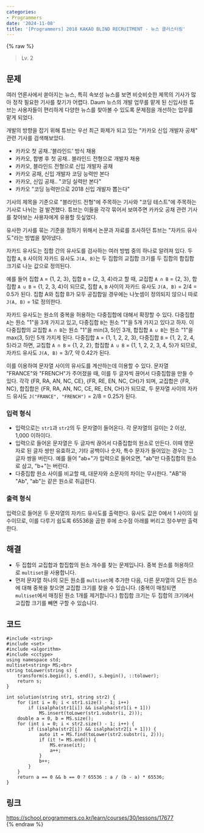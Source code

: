 ```yaml
---
categories:
- Programmers
date: '2024-11-08'
title: '[Programmers] 2018 KAKAO BLIND RECRUITMENT - 뉴스 클러스터링'
---
```


{% raw %}
> Lv. 2<br>

## 문제
여러 언론사에서 쏟아지는 뉴스, 특히 속보성 뉴스를 보면 비슷비슷한 제목의 기사가 많아 정작 필요한 기사를 찾기가 어렵다. Daum 뉴스의 개발 업무를 맡게 된 신입사원 튜브는 사용자들이 편리하게 다양한 뉴스를 찾아볼 수 있도록 문제점을 개선하는 업무를 맡게 되었다.

개발의 방향을 잡기 위해 튜브는 우선 최근 화제가 되고 있는 "카카오 신입 개발자 공채" 관련 기사를 검색해보았다.

-   카카오 첫 공채..'블라인드' 방식 채용
-   카카오, 합병 후 첫 공채.. 블라인드 전형으로 개발자 채용
-   카카오, 블라인드 전형으로 신입 개발자 공채
-   카카오 공채, 신입 개발자 코딩 능력만 본다
-   카카오, 신입 공채.. "코딩 실력만 본다"
-   카카오 "코딩 능력만으로 2018 신입 개발자 뽑는다"

기사의 제목을 기준으로 "블라인드 전형"에 주목하는 기사와 "코딩 테스트"에 주목하는 기사로 나뉘는 걸 발견했다. 튜브는 이들을 각각 묶어서 보여주면 카카오 공채 관련 기사를 찾아보는 사용자에게 유용할 듯싶었다.

유사한 기사를 묶는 기준을 정하기 위해서 논문과 자료를 조사하던 튜브는 "자카드 유사도"라는 방법을 찾아냈다.

자카드 유사도는 집합 간의 유사도를 검사하는 여러 방법 중의 하나로 알려져 있다. 두 집합  `A`,  `B`  사이의 자카드 유사도  `J(A, B)`는 두 집합의 교집합 크기를 두 집합의 합집합 크기로 나눈 값으로 정의된다.

예를 들어 집합  `A`  = {1, 2, 3}, 집합  `B`  = {2, 3, 4}라고 할 때, 교집합  `A ∩ B`  = {2, 3}, 합집합  `A ∪ B`  = {1, 2, 3, 4}이 되므로, 집합  `A`,  `B`  사이의 자카드 유사도  `J(A, B)`  = 2/4 = 0.5가 된다. 집합 A와 집합 B가 모두 공집합일 경우에는 나눗셈이 정의되지 않으니 따로  `J(A, B)`  = 1로 정의한다.

자카드 유사도는 원소의 중복을 허용하는 다중집합에 대해서 확장할 수 있다. 다중집합  `A`는 원소 "1"을 3개 가지고 있고, 다중집합  `B`는 원소 "1"을 5개 가지고 있다고 하자. 이 다중집합의 교집합  `A ∩ B`는 원소 "1"을 min(3, 5)인 3개, 합집합  `A ∪ B`는 원소 "1"을 max(3, 5)인 5개 가지게 된다. 다중집합  `A`  = {1, 1, 2, 2, 3}, 다중집합  `B`  = {1, 2, 2, 4, 5}라고 하면, 교집합  `A ∩ B`  = {1, 2, 2}, 합집합  `A ∪ B`  = {1, 1, 2, 2, 3, 4, 5}가 되므로, 자카드 유사도  `J(A, B)`  = 3/7, 약 0.42가 된다.

이를 이용하여 문자열 사이의 유사도를 계산하는데 이용할 수 있다. 문자열 "FRANCE"와 "FRENCH"가 주어졌을 때, 이를 두 글자씩 끊어서 다중집합을 만들 수 있다. 각각 {FR, RA, AN, NC, CE}, {FR, RE, EN, NC, CH}가 되며, 교집합은 {FR, NC}, 합집합은 {FR, RA, AN, NC, CE, RE, EN, CH}가 되므로, 두 문자열 사이의 자카드 유사도  `J("FRANCE", "FRENCH")`  = 2/8 = 0.25가 된다.

### 입력 형식
-   입력으로는  `str1`과  `str2`의 두 문자열이 들어온다. 각 문자열의 길이는 2 이상, 1,000 이하이다.
-   입력으로 들어온 문자열은 두 글자씩 끊어서 다중집합의 원소로 만든다. 이때 영문자로 된 글자 쌍만 유효하고, 기타 공백이나 숫자, 특수 문자가 들어있는 경우는 그 글자 쌍을 버린다. 예를 들어 "ab+"가 입력으로 들어오면, "ab"만 다중집합의 원소로 삼고, "b+"는 버린다.
-   다중집합 원소 사이를 비교할 때, 대문자와 소문자의 차이는 무시한다. "AB"와 "Ab", "ab"는 같은 원소로 취급한다.

### 출력 형식
입력으로 들어온 두 문자열의 자카드 유사도를 출력한다. 유사도 값은 0에서 1 사이의 실수이므로, 이를 다루기 쉽도록 65536을 곱한 후에 소수점 아래를 버리고 정수부만 출력한다.

## 해결
- 두 집합의 교집합과 합집합의 원소 개수를 찾는 문제입니다. 중복 원소를 허용하므로 `multiset`을 사용합니다.
- 먼저 문자열 하나의 모든 원소를 `multiset`에 추가한 다음, 다른 문자열의 모든 원소에 대해 중복을 찾으면 교집합 크기를 찾을 수 있습니다. (중복이 매칭되면 `multiset`에서 매칭된 원소 1개를 제거합니다.) 합집합 크기는 두 집합의 크기에서 교집합 크기를 빼면 구할 수 있습니다.

## 코드
```
#include <string>
#include <set>
#include <algorithm>
#include <cctype>
using namespace std;
multiset<string> MS;<br>
string toLower(string s) {
    transform(s.begin(), s.end(), s.begin(), ::tolower);
    return s;
}

int solution(string str1, string str2) {
    for (int i = 0; i < str1.size() - 1; i++)
        if (isalpha(str1[i]) && isalpha(str1[i + 1]))
            MS.insert(toLower(str1.substr(i, 2)));
    double a = 0, b = MS.size();
    for (int i = 0; i < str2.size() - 1; i++) {
        if (isalpha(str2[i]) && isalpha(str2[i + 1])) {
            auto it = MS.find(toLower(str2.substr(i, 2)));
            if (it != MS.end()) {
                MS.erase(it);
                a++;
            }
            b++;
        }
    }
    return a == 0 && b == 0 ? 65536 : a / (b - a) * 65536;
}
```

## 링크
https://school.programmers.co.kr/learn/courses/30/lessons/17677<br>
{% endraw %}